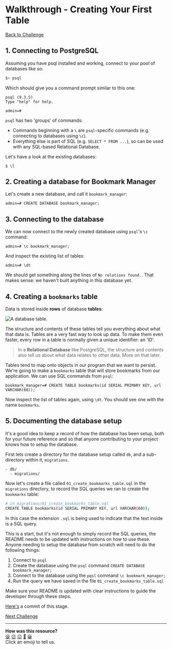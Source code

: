 # Walkthrough - Creating Your First Table

[Back to Challenge](../05_creating_your_first_table.md)

## 1. Connecting to PostgreSQL

Assuming you have psql installed and working, connect to your pool of databases like so:

```sh
$> psql
```

Which should give you a command prompt similar to this one:

```
psql (9.3.5)
Type "help" for help.

admin=#
```

`psql` has two 'groups' of commands:

- Commands beginning with a `\` are `psql`-specific commands (e.g. connecting to databases using `\c`).
- Everything else is part of SQL (e.g. `SELECT * FROM ...`), so can be used with any SQL-based Relational Database.

Let's have a look at the existing databases:

```
$ \l
```

## 2. Creating a database for Bookmark Manager

Let's create a new database, and call it `bookmark_manager`:

```
admin=# CREATE DATABASE bookmark_manager;
```

## 3. Connecting to the database

We can now connect to the newly created database using `psql`'s `\c` command:

```
admin=# \c bookmark_manager;
```

And inspect the existing list of tables:

```
admin=# \dt
```

We should get something along the lines of `No relations found.`. That makes sense: we haven't built anything in this database yet.

## 4. Creating a `bookmarks` table

Data is stored inside **rows** of database **tables**:

![A database table.](http://www.plus2net.com/sql_tutorial/images/table.jpg)

The structure and contents of these tables tell you everything about what that data is. Tables are a very fast way to look up data. To make them even faster, every row in a table is normally given a unique identifier: an 'ID'.

> In a **Relational Database** like PostgreSQL, the structure and contents also tell us about what data relates to other data. More on that later.

Tables tend to map onto objects in our program that we want to persist. We're going to make a `bookmarks` table that will store bookmarks from our application. We can use SQL commands from `psql`:

```
bookmark_manager=# CREATE TABLE bookmarks(id SERIAL PRIMARY KEY, url VARCHAR(60));
```

Now inspect the list of tables again, using `\dt`. You should see one with the name `bookmarks`.

## 5. Documenting the database setup

It's a good idea to keep a record of how the database has been setup, both for your future reference and so that anyone contributing to your project knows how to setup the database.

First lets create a directory for the database setup called `db`, and a sub-directory within it, `migrations`.

```
- db/
  - migrations/
```

Now let's create a file called `01_create_bookmarks_table.sql` in the `migrations` directory, to record the SQL queries we ran to create the `bookmarks` table:

```bash
# in migrations/01_create_bookmarks_table.sql
CREATE TABLE bookmarks(id SERIAL PRIMARY KEY, url VARCHAR(60));

```

In this case the extension `.sql` is being used to indicate that the text inside is a SQL query.

This is a start, but it's not enough to simply record the SQL queries, the README needs to be updated with instructions on how to use these. Anyone needing to setup the database from scratch will need to do the following things:

1. Connect to `psql`
2. Create the database using the `psql` command `CREATE DATABASE bookmark_manager;`
3. Connect to the database using the `pqsl` command `\c bookmark_manager;`
4. Run the query we have saved in the file `01_create_bookmarks_table.sql`

Make sure your README is updated with clear instructions to guide the developer through these steps.

[Here's](https://github.com/makersacademy/bookmark_manager_example/commit/b5f03f3eb00ddf7c70c1e0fafabb134d8ecd4850) a commit of this stage.

[Next Challenge](../06_manipulating_table_data.md)

<!-- BEGIN GENERATED SECTION DO NOT EDIT -->

---

**How was this resource?**  
[😫](https://airtable.com/shrUJ3t7KLMqVRFKR?prefill_Repository=makersacademy/course&prefill_File=bookmark_manager/walkthroughs/05.md&prefill_Sentiment=😫) [😕](https://airtable.com/shrUJ3t7KLMqVRFKR?prefill_Repository=makersacademy/course&prefill_File=bookmark_manager/walkthroughs/05.md&prefill_Sentiment=😕) [😐](https://airtable.com/shrUJ3t7KLMqVRFKR?prefill_Repository=makersacademy/course&prefill_File=bookmark_manager/walkthroughs/05.md&prefill_Sentiment=😐) [🙂](https://airtable.com/shrUJ3t7KLMqVRFKR?prefill_Repository=makersacademy/course&prefill_File=bookmark_manager/walkthroughs/05.md&prefill_Sentiment=🙂) [😀](https://airtable.com/shrUJ3t7KLMqVRFKR?prefill_Repository=makersacademy/course&prefill_File=bookmark_manager/walkthroughs/05.md&prefill_Sentiment=😀)  
Click an emoji to tell us.

<!-- END GENERATED SECTION DO NOT EDIT -->
